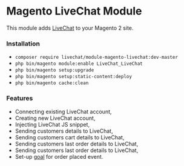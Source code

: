 # Magento LiveChat Module

This module adds [LiveChat](https://www.livechatinc.com/) to your Magento 2 site.

### Installation

* `composer require livechat/module-magento-livechat:dev-master`
* `php bin/magento module:enable LiveChat_LiveChat`
* `php bin/magento setup:upgrade`
* `php bin/magento setup:static-content:deploy`
* `php bin/magento cache:clean`

### Features

* Connecting existing LiveChat account,
* Creating new LiveChat account,
* Injecting LiveChat JS snippet,
* Sending customers details to LiveChat,
* Sending customers cart details to LiveChat,
* Sending customers last order details to LiveChat,
* Sending customers last order details to LiveChat,
* Set-up [goal](https://www.livechatinc.com/kb/goals-set-up-and-use/) for order placed event.
